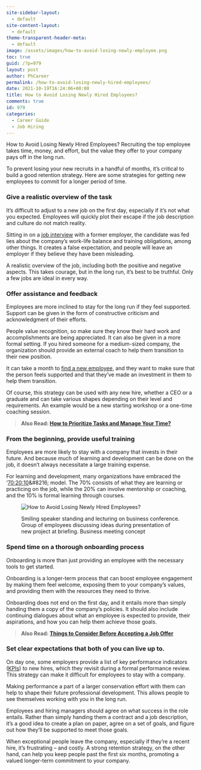```yaml
---
site-sidebar-layout:
  - default
site-content-layout:
  - default
theme-transparent-header-meta:
  - default
image: /assets/images/how-to-avoid-losing-newly-employee.png
toc: true
guid: /?p=979
layout: post
author: PhCareer
permalink: /how-to-avoid-losing-newly-hired-employees/
date: 2021-10-19T16:24:06+00:00
title: How to Avoid Losing Newly Hired Employees?
comments: true
id: 979
categories:
  - Career Guide
  - Job Hiring
---
```

How to Avoid Losing Newly Hired Employees? Recruiting the top employee takes time, money, and effort, but the value they offer to your company pays off in the long run.

To prevent losing your new recruits in a handful of months, it&#8217;s critical to build a good retention strategy. Here are some strategies for getting new employees to commit for a longer period of time.

### **Give a realistic overview of the task**

It&#8217;s difficult to adjust to a new job on the first day, especially if it&#8217;s not what you expected. Employees will quickly plot their escape if the job description and culture do not match reality.

Sitting in on a [job interview](/category/job-interview/) with a former employer, the candidate was fed lies about the company&#8217;s work-life balance and training obligations, among other things. It creates a false expectation, and people will leave an employer if they believe they have been misleading.

A realistic overview of the job, including both the positive and negative aspects. This takes courage, but in the long run, it&#8217;s best to be truthful. Only a few jobs are ideal in every way.

### **Offer assistance and feedback**

Employees are more inclined to stay for the long run if they feel supported. Support can be given in the form of constructive criticism and acknowledgment of their efforts.

People value recognition, so make sure they know their hard work and accomplishments are being appreciated. It can also be given in a more formal setting. If you hired someone for a medium-sized company, the organization should provide an external coach to help them transition to their new position.

It can take a month to [find a new employee](/employer-how-to-find-the-best-candidate-with-the-skills-you-need/), and they want to make sure that the person feels supported and that they&#8217;ve made an investment in them to help them transition.

Of course, this strategy can be used with any new hire, whether a CEO or a graduate and can take various shapes depending on their level and requirements. An example would be a new starting workshop or a one-time coaching session.

<blockquote class="wp-block-quote">
  <p>
    <strong>Also Read: <a href="/how-to-prioritize-tasks-and-manage-your-time/">How to Prioritize Tasks and Manage Your Time?</a></strong>
  </p>
</blockquote>

### **From the beginning, provide useful training**

Employees are more likely to stay with a company that invests in their future. And because much of learning and development can be done on the job, it doesn&#8217;t always necessitate a large training expense.

For learning and development, many organizations have embraced the &#8216;[70:20:10](https://en.wikipedia.org/wiki/70/20/10_Model_(Learning_and_Development))&#8216; model. The 70% consists of what they are learning or practicing on the job, while the 20% can involve mentorship or coaching, and the 10% is formal learning through courses.


<figure class="wp-block-image size-full">

<img loading="lazy" width="1000" height="501" src="/wp-content/uploads/2021/10/How-to-Avoid-Losing-Newly-Hired-Employees.jpg" alt="How to Avoid Losing Newly Hired Employees?" class="wp-image-980" srcset="/wp-content/uploads/2021/10/How-to-Avoid-Losing-Newly-Hired-Employees.jpg 1000w, /wp-content/uploads/2021/10/How-to-Avoid-Losing-Newly-Hired-Employees-300x150.jpg 300w, /wp-content/uploads/2021/10/How-to-Avoid-Losing-Newly-Hired-Employees-768x385.jpg 768w" sizes="(max-width: 1000px) 100vw, 1000px" /> <figcaption>Smiling speaker standing and lecturing on business conference. Group of employees discussing ideas during presentation of new project at briefing. Business meeting concept</figcaption></figure> 

### **Spend time on a thorough onboarding process**

Onboarding is more than just providing an employee with the necessary tools to get started.

Onboarding is a longer-term process that can boost employee engagement by making them feel welcome, exposing them to your company&#8217;s values, and providing them with the resources they need to thrive.

Onboarding does not end on the first day, and it entails more than simply handing them a copy of the company&#8217;s policies. It should also include continuing dialogues about what an employee is expected to provide, their aspirations, and how you can help them achieve those goals.

<blockquote class="wp-block-quote">
  <p>
    <strong>Also Read: <a href="/things-to-consider-before-accepting-a-job-offer/">Things to Consider Before Accepting a Job Offer</a></strong>
  </p>
</blockquote>

### **Set clear expectations that both of you can live up to.**

On day one, some employers provide a list of key performance indicators ([KPIs](https://en.wikipedia.org/wiki/Performance_indicator)) to new hires, which they revisit during a formal performance review. This strategy can make it difficult for employees to stay with a company.

Making performance a part of a larger conservation effort with them can help to shape their future professional development. This allows people to see themselves working with you in the long run.

Employees and hiring managers should agree on what success in the role entails. Rather than simply handing them a contract and a job description, it&#8217;s a good idea to create a plan on paper, agree on a set of goals, and figure out how they&#8217;ll be supported to meet those goals.

When exceptional people leave the company, especially if they&#8217;re a recent hire, it&#8217;s frustrating &#8211; and costly. A strong retention strategy, on the other hand, can help you keep people past the first six months, promoting a valued longer-term commitment to your company.

